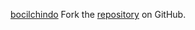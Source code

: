 [bocilchindo](https://bocilchindo.pages.dev)
Fork the [repository](https://github.com/lapelive) on GitHub.